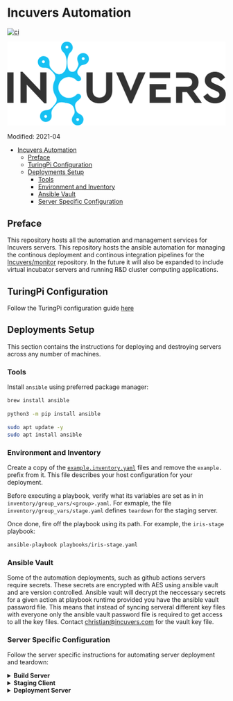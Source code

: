 # Incuvers Automation
[![ci](https://github.com/Incuvers/automation/actions/workflows/ci.yml/badge.svg)](https://github.com/Incuvers/automation/actions/workflows/ci.yml)

![img](/docs/img/Incuvers-black.png)

Modified: 2021-04

- [Incuvers Automation](#incuvers-automation)
  - [Preface](#preface)
  - [TuringPi Configuration](#turingpi-configuration)
  - [Deployments Setup](#deployments-setup)
    - [Tools](#tools)
    - [Environment and Inventory](#environment-and-inventory)
    - [Ansible Vault](#ansible-vault)
    - [Server Specific Configuration](#server-specific-configuration)

## Preface
This repository hosts all the automation and management services for Incuvers servers. This repository hosts the ansible automation for managing the continous deployment and continous integration pipelines for the [Incuvers/monitor](https://github.com/Incuvers/monitor) repository. In the future it will also be expanded to include virtual incubator servers and running R&D cluster computing applications.

## TuringPi Configuration
Follow the TuringPi configuration guide [here](/docs/turingpi.md)

## Deployments Setup
This section contains the instructions for deploying and destroying servers across any number of machines.

### Tools
Install `ansible` using preferred package manager:
```bash
brew install ansible
```
```bash
python3 -m pip install ansible
```
```bash
sudo apt update -y
sudo apt install ansible
```

### Environment and Inventory
Create a copy of the [`example.inventory.yaml`](/inventory/example.inventory.yaml) files and remove the `example.` prefix from it. This file describes your host configuration for your deployment.

Before executing a playbook, verify what its variables are set as in in `inventory/group_vars/<group>.yaml`. For exmaple, the file `inventory/group_vars/stage.yaml` defines `teardown` for the staging server.

Once done, fire off the playbook using its path. For example, the `iris-stage` playbook:
```bash
ansible-playbook playbooks/iris-stage.yaml
```

### Ansible Vault
Some of the automation deployments, such as github actions servers require secrets. These secrets are encrypted with AES using ansible vault and are version controlled. Ansible vault will decrypt the neccessary secrets for a given action at playbook runtime provided you have the ansible vault password file. This means that instead of syncing serveral different key files with everyone only the ansible vault password file is required to get access to all the key files. Contact christian@incuvers.com for the vault key file.

### Server Specific Configuration
Follow the server specific instructions for automating server deployment and teardown:

<details>
  <summary><b>Build Server</b></summary>
  <h3>Quickstart</h3>
  <p>
  </p>
  <h3>Recommended Hardware</h3>
  <p>
  </p>
</details>

<details>
  <summary><b>Staging Client</b></summary>
  <h3>Quickstart</h3>
  <p>
  </p>
  <h3>Recommended Hardware</h3>
  <p>
  </p>
</details>

<details>
  <summary><b>Deployment Server</b></summary>
  <h3>Quickstart</h3>
  <p>
  </p>
  <h3>Recommended Hardware</h3>
  <p>
  </p>
</details>
